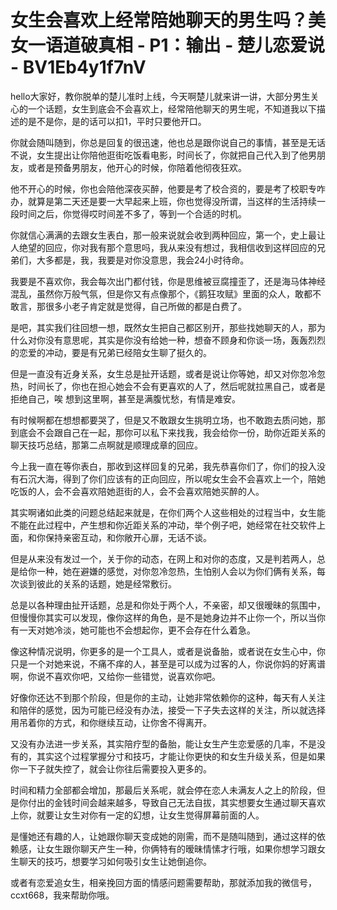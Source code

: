 # 女生会喜欢上经常陪她聊天的男生吗？美女一语道破真相 - P1：输出 - 楚儿恋爱说 - BV1Eb4y1f7nV

hello大家好，教你脱单的楚儿准时上线，今天啊楚儿就来讲一讲，大部分男生关心的一个话题，女生到底会不会喜欢上，经常陪他聊天的男生呢，不知道我以下描述的是不是你，是的话可以扣1，平时只要他开口。

你就会随叫随到，你总是回复的很迅速，他也总是跟你说自己的事情，甚至是无话不说，女生提出让你陪他逛街吃饭看电影，时间长了，你就把自己代入到了他男朋友，或者是预备男朋友，他开心的时候，你陪着他彻夜狂欢。

他不开心的时候，你也会陪他深夜买醉，他要是考了校合资的，要是考了校职专咋办，就算是第二天还是要一大早起来上班，你也觉得没所谓，当这样的生活持续一段时间之后，你觉得哎时间差不多了，等到一个合适的时机。

你就信心满满的去跟女生表白，那一般来说就会收到两种回应，第一个，史上最让人绝望的回应，你对我有那个意思吗，我从来没有想过，我相信收到这样回应的兄弟们，大多都是，我，我要是对你没意思，我会24小时待命。

我要是不喜欢你，我会每次出门都付钱，你是思维被豆腐撞歪了，还是海马体神经混乱，虽然你万般气氛，但是你又有点像那个，《鹅狂攻赋》里面的众人，敢都不敢言，那很多小老子肯定就是觉得，自己所做的都是白费了。

是吧，其实我们往回想一想，既然女生把自己都区别开，那些找她聊天的人，那为什么对你没有意思呢，其实是你没有给她一种，想奋不顾身和你谈一场，轰轰烈烈的恋爱的冲动，要是有兄弟已经陪女生聊了挺久的。

但是一直没有近身关系，女生总是扯开话题，或者是说让你等她，却又对你忽冷忽热，时间长了，你也在担心她会不会有更喜欢的人了，然后呢就拉黑自己，或者是拒绝自己，唉 想到这里啊，甚至是满腹忧愁，有情是难安。

有时候啊都在想想都要哭了，但是又不敢跟女生挑明立场，也不敢跑去质问她，那到底会不会跟自己在一起，那你可以私下来找我，我会给你一份，助你近距关系的聊天技巧总结，那第二点啊就是顺理成章的回应。

今上我一直在等你表白，那收到这样回复的兄弟，我先恭喜你们了，你们的投入没有石沉大海，得到了你们应该有的正向回应，所以呢女生会不会喜欢上一个，陪她吃饭的人，会不会喜欢陪她逛街的人，会不会喜欢陪她买醉的人。

其实啊诸如此类的问题总结起来就是，在你们两个人这些相处的过程当中，女生能不能在此过程中，产生想和你近距关系的冲动，举个例子吧，她经常在社交软件上面，和你保持亲密互动，和你敞开心扉，无话不谈。

但是从来没有发过一个，关于你的动态，在网上和对你的态度，又是判若两人，总是给你一种，她在避嫌的感觉，对你忽冷忽热，生怕别人会以为你们俩有关系，每次谈到彼此的关系的话题，她是经常敷衍。

总是以各种理由扯开话题，总是和你处于两个人，不亲密，却又很暧昧的氛围中，但慢慢你其实可以发现，像你这样的角色，是不是她身边并不止你一个，所以当你有一天对她冷淡，她可能也不会想起你，更不会存在什么着急。

像这种情况说明，你更多的是一个工具人，或者是说备胎，或者说在女生心中，你只是一个对她来说，不痛不痒的人，甚至是可以成为过客的人，你说你妈的好离谱啊，你说不喜欢你吧，又给你一些错觉，说喜欢你吧。

好像你还达不到那个阶段，但是你的主动，让她非常依赖你的这种，每天有人关注和陪伴的感觉，因为可能已经没有办法，接受一下子失去这样的关注，所以就选择用吊着你的方式，和你继续互动，让你舍不得离开。

又没有办法进一步关系，其实陪疗型的备胎，能让女生产生恋爱感的几率，不是没有的，其实这个过程掌握分寸和技巧，才能让你更快的和女生升级关系，但是如果你一下子就失控了，就会让你往后需要投入更多的。

时间和精力全部都会增加，那最后关系呢，就会停在恋人未满友人之上的阶段，但是你付出的金钱时间会越来越多，导致自己无法自拔，其实想要女生通过聊天喜欢上你，就要让女生对你有一定的幻想，让女生觉得屏幕前面的人。

是懂她还有趣的人，让她跟你聊天变成她的刚需，而不是随叫随到，通过这样的依赖感，让女生跟你聊天产生一种，你俩特有的暧昧情愫才行哦，如果你想学习跟女生聊天的技巧，想要学习如何吸引女生让她倒追你。

或者有恋爱追女生，相亲挽回方面的情感问题需要帮助，那就添加我的微信号，ccxt668，我来帮助你哦。